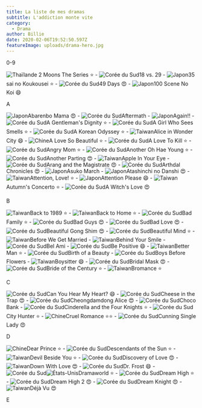 ```yaml
---
title: La liste de mes dramas
subtitle: L'addiction monte vite
category:
  - Drama
author: Billie
date: 2020-02-06T19:52:50.597Z
featureImage: uploads/drama-hero.jpg
---
```

0-9

![Thaïlande](https://www.nautiljon.com/static/images/flags/th.png "Thaïlande") 2 Moons The Series ⭐ - ![Corée du Sud](https://www.nautiljon.com/static/images/flags/kr.png "Corée du Sud")18 vs. 29 - ![Japon](https://www.nautiljon.com/static/images/flags/jp.png "Japon")35 sai no Koukousei ⭐ - ![Corée du Sud](https://www.nautiljon.com/static/images/flags/kr.png "Corée du Sud")49 Days 😍 - ![Japon](https://www.nautiljon.com/static/images/flags/jp.png "Japon")100 Scene No Koi 😄

A

![Japon](https://www.nautiljon.com/static/images/flags/jp.png "Japon")Abarenbo Mama 😍   -   ![Corée du Sud](https://www.nautiljon.com/static/images/flags/kr.png "Corée du Sud")Aftermath   -   ![Japon](https://www.nautiljon.com/static/images/flags/jp.png "Japon")Again!!   -   ![Corée du Sud](https://www.nautiljon.com/static/images/flags/kr.png "Corée du Sud")A Gentleman's Dignity ⭐   -   ![Corée du Sud](https://www.nautiljon.com/static/images/flags/kr.png "Corée du Sud")A Girl Who Sees Smells ⭐   -   ![Corée du Sud](https://www.nautiljon.com/static/images/flags/kr.png "Corée du Sud")A Korean Odyssey ⭐   -   ![Taiwan](https://www.nautiljon.com/static/images/flags/tw.png "Taiwan")Alice in Wonder City 😄   -   ![Chine](https://www.nautiljon.com/static/images/flags/cn.png "Chine")A Love So Beautiful ⭐   -   ![Corée du Sud](https://www.nautiljon.com/static/images/flags/kr.png "Corée du Sud")A Love To Kill ⭐   -   ![Corée du Sud](https://www.nautiljon.com/static/images/flags/kr.png "Corée du Sud")Angry Mom ⭐   -   ![Corée du Sud](https://www.nautiljon.com/static/images/flags/kr.png "Corée du Sud")Another Oh Hae Young ⭐   -   ![Corée du Sud](https://www.nautiljon.com/static/images/flags/kr.png "Corée du Sud")Another Parting 😍   -   ![Taiwan](https://www.nautiljon.com/static/images/flags/tw.png "Taiwan")Apple In Your Eye   -   ![Corée du Sud](https://www.nautiljon.com/static/images/flags/kr.png "Corée du Sud")Arang and the Magistrate 😍   -   ![Corée du Sud](https://www.nautiljon.com/static/images/flags/kr.png "Corée du Sud")Arthdal Chronicles 😍   -   ![Japon](https://www.nautiljon.com/static/images/flags/jp.png "Japon")Asuko March   -   ![Japon](https://www.nautiljon.com/static/images/flags/jp.png "Japon")Atashinchi no Danshi 😍   -   ![Taiwan](https://www.nautiljon.com/static/images/flags/tw.png "Taiwan")Attention, Love! ⭐   -   ![Japon](https://www.nautiljon.com/static/images/flags/jp.png "Japon")Attention Please 😄   -    ![Taiwan](https://www.nautiljon.com/static/images/flags/tw.png "Taiwan")Autumn's Concerto ⭐   -   ![Corée du Sud](https://www.nautiljon.com/static/images/flags/kr.png "Corée du Sud")A Witch's Love 😍

B

![Taiwan](https://www.nautiljon.com/static/images/flags/tw.png "Taiwan")Back to 1989 ⭐   -   ![Taiwan](https://www.nautiljon.com/static/images/flags/tw.png "Taiwan")Back to Home ⭐   -   ![Corée du Sud](https://www.nautiljon.com/static/images/flags/kr.png "Corée du Sud")Bad Family ⭐   -   ![Corée du Sud](https://www.nautiljon.com/static/images/flags/kr.png "Corée du Sud")Bad Guys 😍   -   ![Corée du Sud](https://www.nautiljon.com/static/images/flags/kr.png "Corée du Sud")Bad Love 😍   -   ![Corée du Sud](https://www.nautiljon.com/static/images/flags/kr.png "Corée du Sud")Beautiful Gong Shim 😍   -   ![Corée du Sud](https://www.nautiljon.com/static/images/flags/kr.png "Corée du Sud")Beautiful Mind ⭐   -   ![Taiwan](https://www.nautiljon.com/static/images/flags/tw.png "Taiwan")Before We Get Married   -   ![Taiwan](https://www.nautiljon.com/static/images/flags/tw.png "Taiwan")Behind Your Smile   -   ![Corée du Sud](https://www.nautiljon.com/static/images/flags/kr.png "Corée du Sud")Bel Ami   -   ![Corée du Sud](https://www.nautiljon.com/static/images/flags/kr.png "Corée du Sud")Be Positive 😄   -   ![Taiwan](https://www.nautiljon.com/static/images/flags/tw.png "Taiwan")Better Man ⭐   -   ![Corée du Sud](https://www.nautiljon.com/static/images/flags/kr.png "Corée du Sud")Birth of a Beauty   -   ![Corée du Sud](https://www.nautiljon.com/static/images/flags/kr.png "Corée du Sud")Boys Before Flowers   -   ![Taiwan](https://www.nautiljon.com/static/images/flags/tw.png "Taiwan")Boysitter 😄   -   ![Corée du Sud](https://www.nautiljon.com/static/images/flags/kr.png "Corée du Sud")Bridal Mask 😍   -   ![Corée du Sud](https://www.nautiljon.com/static/images/flags/kr.png "Corée du Sud")Bride of the Century ⭐   -   ![Taiwan](https://www.nautiljon.com/static/images/flags/tw.png "Taiwan")Bromance ⭐

C

![Corée du Sud](https://www.nautiljon.com/static/images/flags/kr.png "Corée du Sud")Can You Hear My Heart? 😄   -   ![Corée du Sud](https://www.nautiljon.com/static/images/flags/kr.png "Corée du Sud")Cheese in the Trap 😍   -   ![Corée du Sud](https://www.nautiljon.com/static/images/flags/kr.png "Corée du Sud")Cheongdamdong Alice 😍   -   ![Corée du Sud](https://www.nautiljon.com/static/images/flags/kr.png "Corée du Sud")Choco Bank   -   ![Corée du Sud](https://www.nautiljon.com/static/images/flags/kr.png "Corée du Sud")Cinderella and the Four Knights ⭐   -   ![Corée du Sud](https://www.nautiljon.com/static/images/flags/kr.png "Corée du Sud")City Hunter ⭐   -   ![Chine](https://www.nautiljon.com/static/images/flags/cn.png "Chine")Cruel Romance ⭐⭐   -   ![Corée du Sud](https://www.nautiljon.com/static/images/flags/kr.png "Corée du Sud")Cunning Single Lady 😍

D

![Chine](https://www.nautiljon.com/static/images/flags/cn.png "Chine")Dear Prince ⭐   -   ![Corée du Sud](https://www.nautiljon.com/static/images/flags/kr.png "Corée du Sud")Descendants of the Sun ⭐   -   ![Taiwan](https://www.nautiljon.com/static/images/flags/tw.png "Taiwan")Devil Beside You ⭐   -   ![Corée du Sud](https://www.nautiljon.com/static/images/flags/kr.png "Corée du Sud")Discovery of Love 😍   -   ![Taiwan](https://www.nautiljon.com/static/images/flags/tw.png "Taiwan")Down With Love 😍   -   ![Corée du Sud](https://www.nautiljon.com/static/images/flags/kr.png "Corée du Sud")Dr. Frost 😄   -   ![Corée du Sud](https://www.nautiljon.com/static/images/flags/kr.png "Corée du Sud")![États-Unis](https://www.nautiljon.com/static/images/flags/us.png "États-Unis")Dramaworld ⭐   -   ![Corée du Sud](https://www.nautiljon.com/static/images/flags/kr.png "Corée du Sud")Dream High ⭐   -   ![Corée du Sud](https://www.nautiljon.com/static/images/flags/kr.png "Corée du Sud")Dream High 2 😍   -   ![Corée du Sud](https://www.nautiljon.com/static/images/flags/kr.png "Corée du Sud")Dream Knight 😍   -   ![Taiwan](https://www.nautiljon.com/static/images/flags/tw.png "Taiwan")Déjà Vu 😍

E
